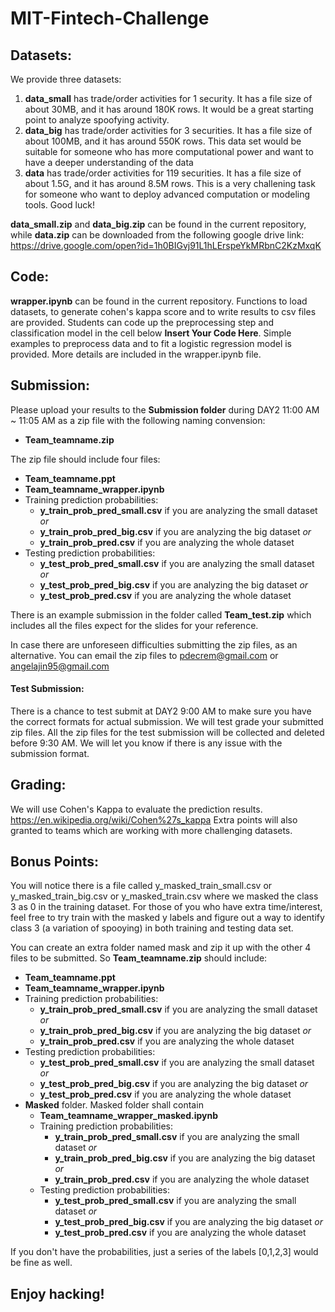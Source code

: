 # MIT-Fintech-Challenge

## Datasets:
We provide three datasets:
1. **data_small** has trade/order activities for 1 security. It has a file size of about 30MB, and it has around 180K rows. It would be a great starting point to analyze spoofying activity. 
2. **data_big** has trade/order activities for 3 securities. It has a file size of about 100MB, and it has around 550K rows. This data set would be suitable for someone who has more computational power and want to have a deeper understanding of the data
3. **data** has trade/order activities for 119 securities. It has a file size of about 1.5G, and it has around 8.5M rows. This is a very challening task for someone who want to deploy advanced computation or modeling tools. Good luck!

**data_small.zip** and **data_big.zip** can be found in the current repository, while **data.zip** can be downloaded from the following google drive link: https://drive.google.com/open?id=1h0BIGvj91L1hLErspeYkMRbnC2KzMxqK

## Code:
**wrapper.ipynb** can be found in the current repository. Functions to load datasets, to generate cohen's kappa score and to write results to csv files are provided. Students can code up the preprocessing step and classification model in the cell below **Insert Your Code Here**. Simple examples to preprocess data and to fit a logistic regression model is provided. More details are included in the wrapper.ipynb file. 

## Submission:
Please upload your results to the **Submission folder** during DAY2 11:00 AM ~ 11:05 AM as a zip file with the following naming convension:
* **Team_teamname.zip** 

The zip file should include four files:
* **Team_teamname.ppt**
* **Team_teamname_wrapper.ipynb**
* Training prediction probabilities:
  * **y_train_prob_pred_small.csv** if you are analyzing the small dataset
  *or*
  * **y_train_prob_pred_big.csv** if you are analyzing the big dataset
  *or*
  * **y_train_prob_pred.csv** if you are analyzing the whole dataset
* Testing prediction probabilities:
  * **y_test_prob_pred_small.csv** if you are analyzing the small dataset
  *or*
  * **y_test_prob_pred_big.csv** if you are analyzing the big dataset
  *or*
  * **y_test_prob_pred.csv** if you are analyzing the whole dataset

There is an example submission in the folder called **Team_test.zip** which includes all the files expect for the slides for your reference.

In case there are unforeseen difficulties submitting the zip files, as an alternative. You can email the zip files to pdecrem@gmail.com or angelajin95@gmail.com

#### Test Submission: 
There is a chance to test submit at DAY2 9:00 AM to make sure you have the correct formats for actual submission. We will test grade your submitted zip files. All the zip files for the test submission will be collected and deleted before 9:30 AM. We will let you know if there is any issue with the submission format.

## Grading:
We will use Cohen's Kappa to evaluate the prediction results. https://en.wikipedia.org/wiki/Cohen%27s_kappa Extra points will also granted to teams which are working with more challenging datasets. 

## Bonus Points:
You will notice there is a file called y_masked_train_small.csv or y_masked_train_big.csv or y_masked_train.csv where we masked the class 3 as 0 in the training dataset. For those of you who have extra time/interest, feel free to try train with the masked y labels and figure out a way to identify class 3 (a variation of spooying) in both training and testing data set. 

You can create an extra folder named mask and zip it up with the other 4 files to be submitted. So **Team_teamname.zip** should include:
* **Team_teamname.ppt**
* **Team_teamname_wrapper.ipynb**
* Training prediction probabilities:
    * **y_train_prob_pred_small.csv** if you are analyzing the small dataset
    *or*
    * **y_train_prob_pred_big.csv** if you are analyzing the big dataset
    *or*
    * **y_train_prob_pred.csv** if you are analyzing the whole dataset
* Testing prediction probabilities:
  * **y_test_prob_pred_small.csv** if you are analyzing the small dataset
  *or*
  * **y_test_prob_pred_big.csv** if you are analyzing the big dataset
  *or*
  * **y_test_prob_pred.csv** if you are analyzing the whole dataset
* **Masked** folder. Masked folder shall contain
  * **Team_teamname_wrapper_masked.ipynb**
  * Training prediction probabilities:
    * **y_train_prob_pred_small.csv** if you are analyzing the small dataset
    *or*
    * **y_train_prob_pred_big.csv** if you are analyzing the big dataset
    *or*
    * **y_train_prob_pred.csv** if you are analyzing the whole dataset
  * Testing prediction probabilities:
    * **y_test_prob_pred_small.csv** if you are analyzing the small dataset
    *or*
    * **y_test_prob_pred_big.csv** if you are analyzing the big dataset
    *or*
    * **y_test_prob_pred.csv** if you are analyzing the whole dataset

If you don't have the probabilities, just a series of the labels \[0,1,2,3\] would be fine as well.

## Enjoy hacking!
